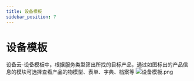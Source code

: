 ```yaml
---
title: 设备模板
sidebar_position: 7
---
```

# 设备模板

设备云-设备模板中，根据服务类型筛出所找的目标产品，通过如图标出的产品信息的模块可选择查看产品的物模型、表单、字典、档案等
![设备模板.png](http://dgiot-1253666439.cos.ap-shanghai-fsi.myqcloud.com/shuwa_tech/zh/manual/cloud/Smart%20venue/Device%20cloud/%E8%AE%BE%E5%A4%87%E6%A8%A1%E6%9D%BF.png)
